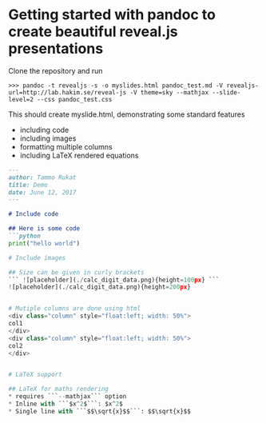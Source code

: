 # Getting started with pandoc to create beautiful reveal.js presentations

Clone the repository and run
```
>>> pandoc -t revealjs -s -o myslides.html pandoc_test.md -V revealjs-url=http://lab.hakim.se/reveal-js -V theme=sky --mathjax --slide-level=2 --css pandoc_test.css
```

This should create myslide.html, demonstrating some standard features
* including code
* including images
* formatting multiple columns
* including LaTeX rendered equations

```markdown
---
author: Tammo Rukat
title: Demo
date: June 12, 2017
---

# Include code

## Here is some code
```python
print("hello world")

# Include images

## Size can be given in curly brackets
``` ![placeholder](./calc_digit_data.png){height=100px} ```
![placeholder](./calc_digit_data.png){height=200px}


# Mutiple columns are done using html
<div class="column" style="float:left; width: 50%">
col1
</div>
<div class="column" style="float:left; width: 50%">
col2
</div>


# LaTeX support

## LaTeX for maths rendering
* requires ```--mathjax``` option
* Inline with ```$x^2$```: $x^2$
* Single line with ```$$\sqrt{x}$$```: $$\sqrt{x}$$
```

